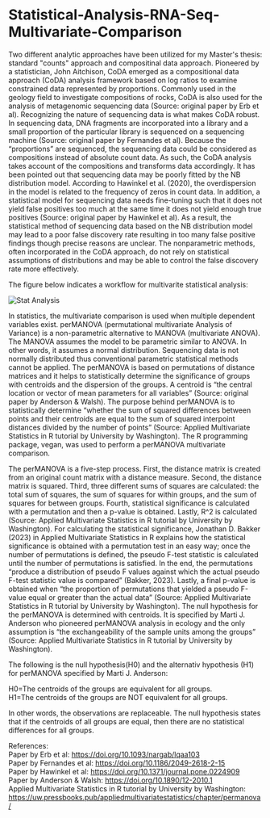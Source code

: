 # Statistical-Analysis-RNA-Seq-Multivariate-Comparison

Two different analytic approaches have been utilized for my Master's thesis: standard "counts" approach and compositinal data approach. Pioneered by a statistician, John Aitchison, CoDA emerged as a compositional data approach (CoDA) analysis framework based on log ratios to examine constrained data represented by proportions. Commonly used in the geology field to investigate compositions of rocks, CoDA is also used for the analysis of metagenomic sequencing data (Source: original paper by Erb et al). Recognizing the nature of sequencing data is what makes CoDA robust. In sequencing data, DNA fragments are incorporated into a library and a small proportion of the particular library is sequenced on a sequencing machine (Source: original paper by Fernandes et al). Because the “proportions” are sequenced, the sequencing data could be considered as compositions instead of absolute count data. As such, the CoDA analysis takes account of the compositions and transforms data accordingly. 	It has been pointed out that sequencing data may be poorly fitted by the NB distribution model. According to Hawinkel et al. (2020), the overdispersion in the model is related to the frequency of zeros in count data. In addition, a statistical model for sequencing data needs fine-tuning such that it does not yield false positives too much at the same time it does not yield enough true positives (Source: original paper by Hawinkel et al). As a result, the statistical method of sequencing data based on the NB distribution model may lead to a poor false discovery rate resulting in too many false positive findings though precise reasons are unclear. The nonparametric methods, often incorporated in the CoDA approach, do not rely on statistical assumptions of distributions and may be able to control the false discovery rate more effectively.

The figure below indicates a workflow for multivarite statistical analysis:

![Stat Analysis](https://github.com/echo4922/Statistical-Analysis-RNA-Seq-Multivariate-Comparison/assets/112420424/81020a46-8cf2-4b09-8035-377e78b05f1b)


In statistics, the multivariate comparison is used when multiple dependent variables exist. perMANOVA (permutational multivariate Analysis of Variance) is a non-parametric alternative to MANOVA (multivariate ANOVA). The MANOVA assumes the model to be parametric similar to ANOVA. In other words, it assumes a normal distribution. Sequencing data is not normally distributed thus conventional parametric statistical methods cannot be applied. The perMANOVA is based on permutations of distance matrices and it helps to statistically determine the significance of groups with centroids and the dispersion of the groups. A centroid is “the central location or vector of mean parameters for all variables” (Source: original paper by Anderson & Walsh). The purpose behind perMANOVA is to statistically determine “whether the sum of squared differences between points and their centroids are equal to the sum of squared interpoint distances divided by the number of points” (Source: Applied Multivariate Statistics in R tutorial by University by Washington). The R programming package, vegan, was used to perform a perMANOVA multivariate comparison.

The perMANOVA is a five-step process. First, the distance matrix is created from an original count matrix with a distance measure. Second, the distance matrix is squared. Third, three different sums of squares are calculated: the total sum of squares, the sum of squares for within groups, and the sum of squares for between groups. Fourth, statistical significance is calculated with a permutation and then a p-value is obtained. Lastly, R^2 is calculated (Source: Applied Multivariate Statistics in R tutorial by University by Washington). For calculating the statistical significance, Jonathan D. Bakker (2023) in Applied Multivariate Statistics in R explains how the statistical significance is obtained with a permutation test in an easy way; once the number of permutations is defined, the pseudo F-test statistic is calculated until the number of permutations is satisfied. In the end, the permutations “produce a distribution of pseudo F values against which the actual pseudo F-test statistic value is compared” (Bakker, 2023). Lastly, a final p-value is obtained when “the proportion of permutations that yielded a pseudo F-value equal or greater than the actual data” (Source: Applied Multivariate Statistics in R tutorial by University by Washington). The null hypothesis for the perMANOVA is determined with centroids. It is specified by Marti J. Anderson who pioneered perMANOVA analysis in ecology and the only assumption is “the exchangeability of the sample units among the groups” (Source: Applied Multivariate Statistics in R tutorial by University by Washington).

The following is the null hypothesis(H0) and the alternativ hypothesis (H1) for perMANOVA specified by Marti J. Anderson:

H0=The centroids of the groups are equivalent for all groups. <br />
H1=The centroids of the groups are NOT equivalent for all groups. <br />

In other words, the observations are replaceable. The null hypothesis states that if the centroids of all groups are equal, then there are no statistical differences for all groups. 




References: <br />
Paper by Erb et al: https://doi.org/10.1093/nargab/lqaa103 <br />
Paper by Fernandes et al: https://doi.org/10.1186/2049-2618-2-15 <br />
Paper by  Hawinkel et al: https://doi.org/10.1371/journal.pone.0224909  <br />
Paper by Anderson & Walsh: https://doi.org/10.1890/12-2010.1 <br />
Applied Multivariate Statistics in R tutorial by University by Washington: https://uw.pressbooks.pub/appliedmultivariatestatistics/chapter/permanova/ <br />
